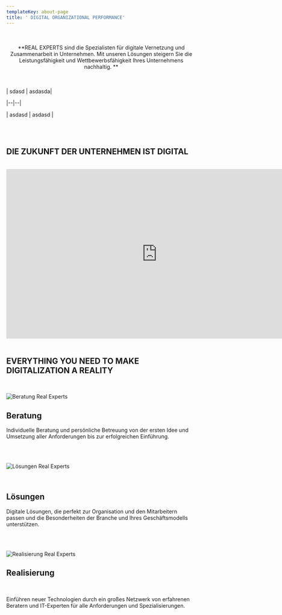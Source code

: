 ```yaml
---
templateKey: about-page
title: ' DIGITAL ORGANIZATIONAL PERFORMANCE'
---
```

<br>
<br>
<center> **REAL EXPERTS sind die Spezialisten für digitale Vernetzung und Zusammenarbeit in Unternehmen. Mit unseren Lösungen steigern Sie die Leistungsfähigkeit und Wettbewerbsfähigkeit Ihres Unternehmens nachhaltig. **</center>

<br>
<br>

\| sdasd |  asdasda|

\|--|--|

\| asdasd | asdasd |

<br>

<br>

## DIE ZUKUNFT DER UNTERNEHMEN IST DIGITAL

<br>
<iframe src="https://player.vimeo.com/video/230571210?byline=0&portrait=0" width="800" height="450" frameborder="0" webkitallowfullscreen mozallowfullscreen allowfullscreen></iframe>

<br>
<br>

## EVERYTHING YOU NEED TO MAKE DIGITALIZATION A REALITY

<br>

![Beratung Real Experts](/img/icon-beratung.png)

## Beratung

Individuelle Beratung und persönliche Betreuung von der ersten Idee und Umsetzung aller Anforderungen bis zur erfolgreichen Einführung.

<br>

<br>

![Lösungen Real Experts](/img/icon-solutions.png)

<br>

## Lösungen

Digitale Lösungen, die perfekt zur Organisation und den Mitarbeitern passen und die Besonderheiten der Branche und Ihres Geschäftsmodells unterstützen.

<br>

<br>

![Realisierung Real Experts](/img/icon-realisierung.png)

## Realisierung

<br>

Einführen neuer Technologien durch ein großes Netzwerk von erfahrenen Beratern und IT-Experten für alle Anforderungen und Spezialisierungen.
